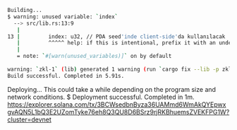 ```bash
Building...
$ warning: unused variable: `index`
  --> src/lib.rs:13:9
   |
13 |         index: u32, // PDA seed'inde client-side'da kullanılacak
   |         ^^^^^ help: if this is intentional, prefix it with an underscore: `_index`
   |
   = note: `#[warn(unused_variables)]` on by default
 
warning: `zkl-1` (lib) generated 1 warning (run `cargo fix --lib -p zkl-1` to apply 1 suggestion)
Build successful. Completed in 5.91s.
```

Deploying... This could take a while depending on the program size and network conditions.
$ Deployment successful. Completed in 1m.
https://explorer.solana.com/tx/3BCWsedbnByza36UAMmd6WmAkQYEpwxgvAQN5L1bQ3E2UZomTyke76eh8Q3QU8D6BSrz9rjRKBhuemsZVEKFPG1W?cluster=devnet
